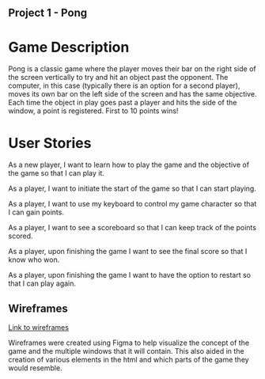 ## Project 1 - Pong

# Game Description
Pong is a classic game where the player moves their bar on the right side of the screen vertically to try and hit an object past the opponent. The computer, in this
case (typically there is an option for a second player), moves its own bar on the left side of the screen and has the same objective. Each time the object in 
play goes past a player and hits the side of the window, a point is registered. First to 10 points wins!

# User Stories
As a new player, I want to learn how to play the game and the objective of the game so that I can play it.

As a player, I want to initiate the start of the game so that I can start playing.

As a player, I want to use my keyboard to control my game character so that I can gain points.

As a player, I want to see a scoreboard so that I can keep track of the points scored.

As a player, upon finishing the game I want to see the final score so that I know who won.

As a player, upon finishing the game I want to have the option to restart so that I can play again.

## Wireframes 
[Link to wireframes](https://www.figma.com/file/qfyaY6dJDAuzUeldleiEzZ/Pong-Wireframes)

Wireframes were created using Figma to help visualize the concept of the game and the multiple windows that it will contain. This also aided in the creation of 
various elements in the html and which parts of the game they would resemble.



